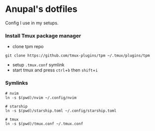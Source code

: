 # Anupal's dotfiles
Config I use in my setups.

### Install Tmux package manager
- clone tpm repo
```
git clone https://github.com/tmux-plugins/tpm ~/.tmux/plugins/tpm
```
- setup `.tmux.conf` symlink
- start tmux and press `ctrl`+`b` then `shift`+`i`


### Symlinks
```
# nvim
ln -s $(pwd)/nvim ~/.config/nvim

# starship
ln -s $(pwd)/starship.toml ~/.config/starship.toml

# tmux
ln -s $(pwd)/tmux.conf ~/.tmux.conf
```
